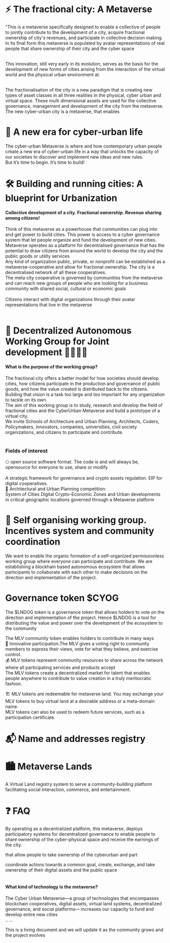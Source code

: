 # ⚡️ The fractional city: A Metaverse
"This is a metaverse specifically designed to enable a collective of people to jointly contribute to the development of a city, acquire fractional ownership of city's revenues, and participate in collective decision making. In its final form this metaverse is populated by avatar representations of real people that share ownership of their city and the cyber space <br><br>

This innovation, still very early in its evolution, serves as the basis for the development of new forms of cities arising from the interaction of the virtual world and the physical urban environment at.<br><br>

The fractionalisation of the city is a new paradigm that is creating new types of asset classes in all three realities in the physical, cyber urban and virtual space. These multi dimensional assets are used for the collective governance, management and development of the city from the metaverse.<br>
The new cyber-urban city is a metaverse, that enables 


# 💎 A new era for cyber-urban life
The cyber-urban Metaverse is where and how contemporary urban people create a new era of cyber-urban life in a way that unlocks the capacity of our societies to discover and implement new ideas and new rules.<br>
But it’s time to begin. It’s time to build!

# 🛠 Building and running cities: A blueprint for Urbanization
#### Collective development of a city. Fractional ownership. Revenue sharing among citizens!<br>
Think of this metaverse as a powerhouse that communities can plug into and get power to build cities. This power is access to a cyber governance system that let people organize and fund the development of new cities.<br>
Metaverse operates as a platform for decentralised governance that has the potential to draw citizens from around the world to develop the city and the public goods or utility services<br>
Any kind of organization public, private, or nonprofit can be established as a metaverse-cooperative and allow for fractional ownership. The city is a decentralised network of all these cooperatives.<br> 
The meta city cooperative is governed by communities from the metaverse and can reach new groups of people who are looking for a business community with shared social, cultural or economic goals<br><br> 
Citizens interact with digital organizations through their avatar representations that live in the metaverse<br><br> 

# 👫 Decentralized Autonomous Working Group for Joint development  👫👫👫👫
#### What is the purpose of the working group?
The fractional city offers a better model for how societies should develop cities, how citizens participate in the production and governance of public goods, and how the value created is distributed back to the citizens. Building that vision is a task too large and too important for any organization to tackle on its own.<br>
The aim of this working group is to study, research and develop the field of fractional cities and the CyberUrban Metaverse and build a prototype of a virtual city.<br> 
We invite Schools of Archtecture and Urban Planning, Architects, Coders, Policymakers, innovators, companies, universities, civil society organizations, and citizens to participate and contribute.<br><br> 

### Fields of interest
⎔ open source software format. The code is and will always be, opensource for everyone to use, share or modify<br><br>
 A strategic framework for governance and crypto assets regulation. EIP for digital cooperatives.<br>
 🚥 Architectural and Urban Planning competition:<br> System of Cities Digital Crypto-Economic Zones and Urban developments in critical geographic locations governed through a Metaverse platform

# 🚀 Self organising working group. Incentives system and community coordination
 We want to enable the organic formation of a self-organized permissionless working group where everyone can participate and contribute. We are establishing a blockhain based autonomous ecosystem that allows participants to collaborate with each other to make decisions on the direction and implementation of the project.<br>


# Governance token $CYOG
The $LNDOG token is a governance token that allows holders to vote on the direction and implementation of the project. Hence $LNDOG is a tool for distributing the value and power over the development of the ecosystem to the community

The MLV community token enables holders to contribute in many ways<br>
📢 Innovative participation.The MLV gives a voting right to community members to express their views, vote for what they believe, and exercise control.<br> 
💰 MLV tokens represent community resources to share across the network where all participating services and products accept<br>
The MLV tokens create a decentralized market for talent that enables people anywhere to contribute to value creation in a truly meritocratic fashion.<br>

🏗 MLV tokens are redeemable for metaverse land. You may exchange your MLV tokens to buy virtual land at a desirable address or a meta-domain name.<br>
MLV tokens can also be used to redeem future services, such as a participation certificate.<br>


# 📬 Name and addresses registry

# 🏙 Metaverse Lands  
A Virtual Land registry system to serve a community-building platform facilitating social interaction, commerce, and entertainment.


# ❓ FAQ
By operating as a decentralized platform, this metaverse, deploys participatory systems for decentralized governance to enable people to share ownership of the cyber-physical space and receive the earnings of the city.

that allow people to take ownership of the cyberurban and part


coordinate actions towards a common goal, create, exchange, and take ownership of their digital assets and the public space<br><br>

####  What kind of technology is the metaverse?
The Cyber Urban Metaverse—a group of technologies that encompasses blockchain cooperatives, digital assets, virtual land systems, decentralized governance, and social platforms— increases our capacity to fund and develop entire new cities<br><be>..
...

  This is a living document and we will update it as the community grows and the project evolves<br>
